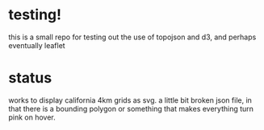 # testing!

this is a small repo for testing out the use of topojson and d3, and
perhaps eventually leaflet

# status

works to display california 4km grids as svg.  a little bit broken
json file, in that there is a bounding polygon or something that makes
everything turn pink on hover.
